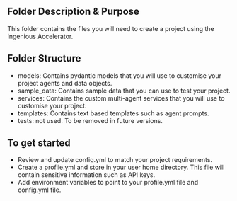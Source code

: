 ## Folder Description & Purpose 

This folder contains the files you will need to create a project using the Ingenious Accelerator.

## Folder Structure

- models: Contains pydantic models that you will use to customise your project agents and data objects.
- sample_data: Contains sample data that you can use to test your project.
- services: Contains the custom multi-agent services that you will use to customise your project.
- templates: Contains text based templates such as agent prompts.
- tests: not used. To be removed in future versions.

## To get started
- Review and update config.yml to match your project requirements.
- Create a profile.yml and store in your user home directory. This file will contain sensitive information such as API keys.
- Add environment variables to point to your profile.yml file and config.yml file.